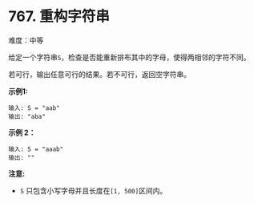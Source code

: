 

# 767. 重构字符串
难度：中等

给定一个字符串`S`，检查是否能重新排布其中的字母，使得两相邻的字符不同。

若可行，输出任意可行的结果。若不可行，返回空字符串。

**示例1:**

```
输入: S = "aab"
输出: "aba"
```

**示例 2：**

```
输入: S = "aaab"
输出: ""
```

**注意:**

- `S` 只包含小写字母并且长度在`[1, 500]`区间内。


